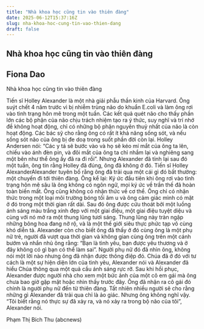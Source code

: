 ```yaml
---
title: "Nhà khoa học cũng tin vào thiên đàng"
date: 2025-06-12T15:37:16Z
slug: nha-khoa-hoc-cung-tin-vao-thien-dang
draft: false
---
```


## Nhà khoa học cũng tin vào thiên đàng

## Fiona Dao

Nhà khoa học cũng tin vào thiên đàng

 Tiến sĩ Holley Alexander là một nhà giải phẫu thần kinh của Harvard. Ông suýt chết 4 năm trước vì bị nhiễm trùng não do khuẩn E.coli và làm ông rơi vào tình trạng hôn mê trong một tuần.
Các kết quả quét não cho thấy phần lớn các bộ phận của não chịu trách nhiệm tạo ra ý thức, suy nghĩ và trí nhớ đề không hoạt động, chỉ có những bộ phận nguyên thuỷ nhất của não là còn hoạt động. Các bác sỹ cho rằng ông có rất ít khả năng sống sót, và nếu sống sót não của ông bị đe doạ trong suốt phần đời còn lại.
Holley Andersen nói: “Các y tá sẽ bước vào và họ sẽ kéo mí mắt của ông ta lên, chiếu vào ánh đèn pin, và đôi mắt của ông ta chỉ nhắm lại và nghiêng sang một bên như thể ông ấy đã ra đi rồi”.
Nhưng Alexander đã tỉnh lại sau đó một tuần, ông tin rằng Holley đã đúng, ông đã không ở đó.
Tiến sĩ Holley AlexanderAlexander tuyên bố rằng ông đã trải qua một cái gì đó bất thường: một chuyến đi tới thiên đàng.
Ông kể lại: Ký ức đầu tiên khi ông rơi vào tình trạng hôn mê sâu là ông không có ngôn ngữ, mọi ký ức về trần thế đã hoàn toàn biến mất. Ông cũng không có nhận thức về cơ thể. Ông chỉ có nhận thức trong một loại môi trường bóng tối âm u và ông cảm giác mình có mặt ở đó trong một thời gian rất dài. Sau đó ông được cứu thoát bởi một luồng ánh sáng màu trắng xinh đẹp với một giai điệu, một giai điệu tuyệt diệu và cùng với nó mở ra một thung lũng tươi sáng. Thung lũng này tràn ngập những bông hoa đang nở rộ, và là một thế giới siêu thực phức tạp vô cùng khó diễn tả.
Alexander còn cho biết ông đã thấy ở đó cùng ông là một phụ nữ trẻ, người đã vượt qua thời gian và không gian cùng ông trên một cánh bướm và nhắn nhủ ông rằng: “Bạn là tình yêu, bạn được yêu thương và ở đây không có gì bạn có thể làm sai”. Người phụ nữ đó đã nhìn ông, không nói một lời nào nhưng ông đã nhận được thông điệp đó.
Chúa đã ở đó với tư cách là một sự hiện diện lớn của tình yêu, Alexander nói và Alexander đã hiểu Chúa thông qua một quả cầu ánh sáng rực rỡ.
Sau khi hồi phục, Alexander được người nhà cho xem một bức ảnh của một cô em gái mà ông chưa bao giờ gặp mặt hoặc nhìn thấy trước đây. Ông đã nhận ra cô gái đó chính là người phụ nữ đến từ thiên đàng.
Tất nhiên nhiều người sẽ cho rằng những gì Alexander đã trải qua chỉ là ảo giác. Nhưng ông không nghĩ vậy. “Tôi biết rằng nó thực sự đã xảy ra, và nó xảy ra trong bộ não của tôi”, Alexander nói.
 
Phạm Thị Bích Thu (abcnews)